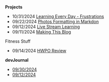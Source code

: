 
**Projects**
- 10/31/2024 [Learning Every Day - Frustrations](/Projects/learning-every-day-frustrations.html)
- 09/22/2024 [Photos Formatting in Markdon](/Projects/photo-formatting-in-markdown.html)
- 09/12/2024 [Live Stream Learning](/Projects/live-stream-learning.html)
- 09/11/2024 [Making This Blog](/Projects/making-this-blog.html)

Fitness Stuff
- 09/14/2024 [HWPO Review](/Fitness/HWPO-review.html)

**devJournal**
- [09/30/2024](/devJournal/9-30-2024.html)
- [09/12/2024](/devJournal/9-12-2024.html) 
